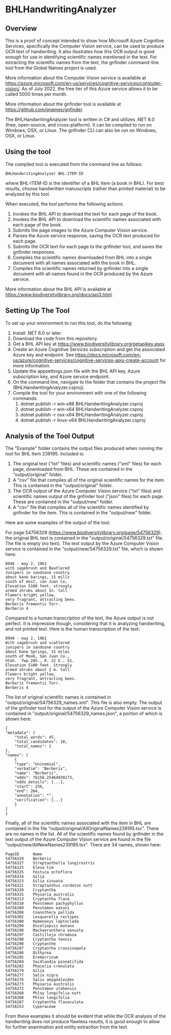 # BHLHandwritingAnalyzer
## Overview
This is a proof of concept intended to show how Microsoft Azure Cognitive Services, specifically the Computer Vision service, can be used to produce OCR text of handwriting.  It also illustrates how this OCR output is good enough for use in identifying scientific names mentioned in the text.  For extracting the scientific names from the text, the gnfinder command-line tool from the Global Names project is used.

More information about the Computer Vision service is available at https://azure.microsoft.com/en-us/services/cognitive-services/computer-vision/.  As of July 2022, the free tier of this Azure service allows it to be called 5000 times per month.

More information about the gnfinder tool is available at https://github.com/gnames/gnfinder.

The BHLHandwritingAnalyzer tool is written in C# and utilizes .NET 6.0 (free, open-source, and cross-platform).  It can be compiled to run on Windows, OSX, or Linux.  The gnfinder CLI can also be run on Windows, OSX, or Linux.

## Using the tool

The compiled tool is executed from the command line as follows:

    BHLHandwritingAnalyzer BHL-ITEM-ID

where BHL-ITEM-ID is the identifier of a BHL Item (a book in BHL).  For best results, choose handwritten manuscripts (rather than printed material) to be analyzed by this tool.

When executed, the tool performs the following actions:

1. Invokes the BHL API to download the text for each page of the book.
2. Invokes the BHL API to download the scientific names associated with each page of the book.
3. Submits the page images to the Azure Computer Vision service.
4. Parses the Azure service response, saving the OCR text produced for each page.
5. Submits the OCR text for each page to the gnfinder tool, and saves the gnfinder responses.
6. Compiles the scientific names downloaded from BHL into a single document with all names associated with the book in BHL.
7. Compiles the scientific names returned by gnfinder into a single document with all names found in the OCR produced by the Azure service. 
   
More information about the BHL API is available at https://www.biodiversitylibrary.org/docs/api3.html.

## Setting Up The Tool
To set up your environment to run this tool, do the following:

1. Install .NET 6.0 or later.
2. Download the code from this repository.
3. Get a BHL API key at https://www.biodiversitylibrary.org/getapikey.aspx.  
4. Create an Azure Cognitive Services subscription and get the associated Azure key and endpoint.  See https://docs.microsoft.com/en-us/azure/cognitive-services/cognitive-services-apis-create-account for more information.
5. Update the appsettings.json file with the BHL API key, Azure subscription key, and Azure service endpoint.
6. On the command line, navigate to the folder that contains the project file (BHLHandwritingAnalyzer.csproj).
7. Compile the tool for your environment with one of the following commands:
   1. dotnet publish -r win-x86 BHLHandwritingAnalyzer.csproj
   2. dotnet publish -r win-x64 BHLHandwritingAnalyzer.csproj
   3. dotnet publish -r osx-x64 BHLHandwritingAnalyzer.csproj
   4. dotnet publish -r linux-x64 BHLHandwritingAnalyzer.csproj

## Analysis of the Tool Output

The "Example" folder contains the output files produced when running the tool for BHL Item 239195.  Included is: 
1. The original text ("txt" files) and scientific names ("xml" files) for each page, downloaded from BHL.  These are contained in the "output/original" folder.
2. A "csv" file that compiles all of the original scientific names for the item.  This is contained in the "output/original" folder. 
3. The OCR output of the Azure Computer Vision service ("txt" files) and scientific names output of the gnfinder tool ("json" files) for each page.  These are contained in the "output/new" folder.
4. A "csv" file that compiles all of the scientific names identified by gnfinder for the item.  This is contained in the "output/new" folder. 

Here are some examples of the output of the tool.

For page 54756329 (https://www.biodiversitylibrary.org/page/54756329), the original BHL text is contained in the "output/original/54756329.txt" file.  The file is empty (no text).  The text output by the Azure Computer Vision service is contained in the "output/new/54756329.txt" file, which is shown here:

    8946 - may 2, 1961
    with sagebrush and Beatlered
    Junipers in sandsone country
    about kane barings, 15 mills
    south of most, can Juan Co,
    Elevation 5100 feet. strongly
    armed shrubs about In. tall
    Flamers bright yellow,
    very fragrant, attracting bees.
    Berberis fremontic Torr.
    Berberin 4

Compared to a human transcription of the text, the Azure output is not perfect.  It is impressive though, considering that it is analyzing handwriting, and not printed text.  Here is the human transcription of the text:

    8940 - may 2, 1961
    With sagebrush and scattered
    junipers in sandsone country
    about Kane Springs, 15 miles
    south of Moab, San Juan Co.,
    Utah.  Twp 28S., R. 22 E., S1.
    Elevation 5100 feet. Strongly
    armed shrubs about 2 m. tall
    Flowers bright yellow,
    very fragrant, attracting bees.
    Berberis fremontii Torr.
    Berberis 4

The list of original scientific names is contained in "output/original/54756329_names.xml".  This file is also empty.  The output of the gnfinder tool for the output of the Azure Computer Vision service is contained in "output/original/54756329_names.json", a portion of which is shown here:

    {
    "metadata": {
        "total_words": 45,
        "total_candidates": 10,
        "total_names": 1
    },
    "names": [
        {
        "type": "Uninomial",
        "verbatim": "Berberis",
        "name": "Berberis",
        "odds": 76158.25464939173,
        "odds_details": {...},
        "start": 256,
        "end": 264,
        "annotation": "",
        "verification": {...}
        }
    ]
    }

Finally, all of the scientific names associated with the item in BHL are contained in the file "output/original/AllOriginalNames239195.tsv".  There are no names in the list.  All of the scientific names found by gnfinder in the text output of the Azure Computer Vision service are found in the file "output/new/AllNewNames239195.tsv".  There are 34 names, shown here:

    PageID	    Name
    54756329	Berberis
    54756327	Streptanthella longirostris
    54756325	Eleva tim
    54756325	Festuca octoflora
    54756324	Gilia
    54756323	Gilia sinuata
    54756321	Streptanthus cordatus nutt
    54756320	Cryptantha
    54756315	Physaria australis
    54756313	Cryptantha flava
    54756310	Penstemon pachyphyllus
    54756309	Penstemon eatoni
    54756308	Coanothera pallida
    54756302	Lesquerella rectipes
    54756300	Hymenoxys leptoclada
    54756299	Enceliopsis mutans
    54756298	Machaeranthera venusta
    54756297	Castilleja chromosa
    54756290	Cryptantha tennis
    54756290	Cryptanthe
    54756287	Cryptantha crassisepala
    54756286	Dithyrea
    54756285	Eremocrinum
    54756284	Saidlandia pinnatifida
    54756282	Phacelia crenulata
    54756279	Gilia
    54756277	Salix nigra
    54756276	Salix amygdaloides
    54756273	Physaria australis
    54756272	Penstemon utahensis
    54756268	Phloy longifolia nutt
    54756268	Phlox langifolia
    54756267	Cryptantha flavoculata
    54756253	Cyperaceae

From these examples it should be evident that while the OCR analysis of the handwriting does not produce flawless results, it is good enough to allow for further examination and entity extraction from the text.
